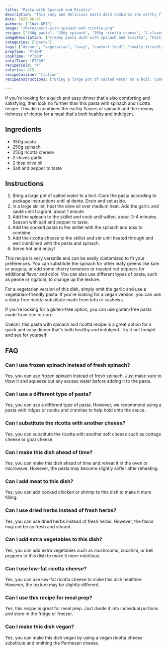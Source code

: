 ```yaml
---
title: "Pasta with Spinach and Ricotta"
description: "This easy and delicious pasta dish combines the earthy flavors of spinach and the creamy richness of ricotta for a comforting and satisfying meal."
date: 2023-06-01
authors: ["Chat-GPT"]
image: "/hero/pasta-with-spinach-and-ricotta.png"
recipe: ["350g pasta", "250g spinach", "250g ricotta cheese", "2 cloves garlic", "2 tbsp olive oil", "Salt and pepper to taste"]
imageDescription: ["Creamy pasta dish with spinach and ricotta", "Pasta with spinach and ricotta on a wooden table", "A fork twirling pasta with spinach and ricotta", "A bowl of pasta smothered in spinach and ricotta"]
categories: ["pasta"]
tags: ["dinner", "vegetarian", "easy", "comfort food", "family-friendly"]
prepTime: "PT10M"
cookTime: "PT20M"
totalTime: "PT30M"
recipeYield: "4"
calories: 475
recipeCuisine: "Italian"
recipeInstructions: ["Bring a large pot of salted water to a boil. Cook the pasta according to package instructions until al dente. Drain and set aside.", "In a large skillet, heat the olive oil over medium heat. Add the garlic and sauté until fragrant, about 1 minute.", "Add the spinach to the skillet and cook until wilted, about 3-4 minutes. Season with salt and pepper to taste.", "Add the cooked pasta to the skillet with the spinach and toss to combine.", "Add the ricotta cheese to the skillet and stir until heated through and well combined with the pasta and spinach.", "Serve hot and enjoy!"]

---
```


If you're looking for a quick and easy dinner that's also comforting and satisfying, then look no further than this pasta with spinach and ricotta recipe. This dish combines the earthy flavors of spinach and the creamy richness of ricotta for a meal that's both healthy and indulgent.

## Ingredients

- 350g pasta
- 250g spinach
- 250g ricotta cheese
- 2 cloves garlic
- 2 tbsp olive oil
- Salt and pepper to taste

## Instructions

1. Bring a large pot of salted water to a boil. Cook the pasta according to package instructions until al dente. Drain and set aside.
2. In a large skillet, heat the olive oil over medium heat. Add the garlic and sauté until fragrant, about 1 minute.
3. Add the spinach to the skillet and cook until wilted, about 3-4 minutes. Season with salt and pepper to taste.
4. Add the cooked pasta to the skillet with the spinach and toss to combine.
5. Add the ricotta cheese to the skillet and stir until heated through and well combined with the pasta and spinach.
6. Serve hot and enjoy!

This recipe is very versatile and can be easily customized to fit your preferences. You can substitute the spinach for other leafy greens like kale or arugula, or add some cherry tomatoes or roasted red peppers for additional flavor and color. You can also use different types of pasta, such as penne or rigatoni, to change up the texture.

For a vegetarian version of this dish, simply omit the garlic and use a vegetarian-friendly pasta. If you're looking for a vegan version, you can use a dairy-free ricotta substitute made from tofu or cashews. 

If you're looking for a gluten-free option, you can use gluten-free pasta made from rice or corn. 

Overall, this pasta with spinach and ricotta recipe is a great option for a quick and easy dinner that's both healthy and indulgent. Try it out tonight and see for yourself!

## FAQ

### Can I use frozen spinach instead of fresh spinach?

Yes, you can use frozen spinach instead of fresh spinach. Just make sure to thaw it and squeeze out any excess water before adding it to the pasta.

### Can I use a different type of pasta?

Yes, you can use a different type of pasta. However, we recommend using a pasta with ridges or nooks and crannies to help hold onto the sauce.

### Can I substitute the ricotta with another cheese?

Yes, you can substitute the ricotta with another soft cheese such as cottage cheese or goat cheese.

### Can I make this dish ahead of time?

Yes, you can make this dish ahead of time and reheat it in the oven or microwave. However, the pasta may become slightly softer after reheating.

### Can I add meat to this dish?

Yes, you can add cooked chicken or shrimp to this dish to make it more filling.

### Can I use dried herbs instead of fresh herbs?

Yes, you can use dried herbs instead of fresh herbs. However, the flavor may not be as fresh and vibrant.

### Can I add extra vegetables to this dish?

Yes, you can add extra vegetables such as mushrooms, zucchini, or bell peppers to this dish to make it more nutritious.

### Can I use low-fat ricotta cheese?

Yes, you can use low-fat ricotta cheese to make this dish healthier. However, the texture may be slightly different.

### Can I use this recipe for meal prep?

Yes, this recipe is great for meal prep. Just divide it into individual portions and store in the fridge or freezer.

### Can I make this dish vegan?

Yes, you can make this dish vegan by using a vegan ricotta cheese substitute and omitting the Parmesan cheese.